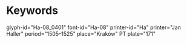 # Keywords
glyph-id="Ha-08_0401"
font-id="Ha-08"
printer-id="Ha"
printer="Jan Haller"
period="1505–1525"
place="Kraków"
PT plate="171"
